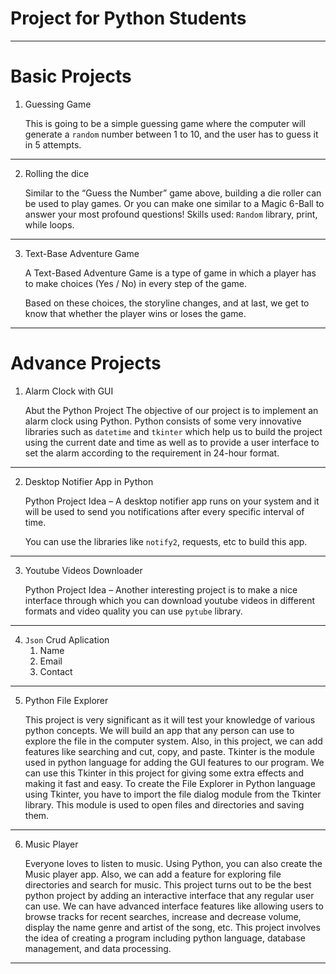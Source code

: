 # Project for Python Students

---
# Basic Projects

1. Guessing Game

    This is going to be a simple guessing game where the computer will generate a `random` number between 1 to 10, and the user has to guess it in 5 attempts.

---
2. Rolling the dice

    Similar to the “Guess the Number” game above, building a die roller can be used to play games. Or you can make one similar to a Magic 6-Ball to answer your most profound questions! Skills used: `Random` library, print, while loops.

---
3. Text-Base Adventure Game

    A Text-Based Adventure Game is a type of game in which a player has to make choices (Yes / No) in every step of the game.

    Based on these choices, the storyline changes, and at last, we get to know that whether the player wins or loses the game.

---
# Advance Projects
1. Alarm Clock with GUI

    Abut the Python Project
The objective of our project is to implement an alarm clock using Python. Python consists of some very innovative libraries such as `datetime` and `tkinter` which help us to build the project using the current date and time as well as to provide a user interface to set the alarm according to the requirement in 24-hour format.

---
2. Desktop Notifier App in Python

   Python Project Idea – A desktop notifier app runs on your system and it will be used to send you notifications after every specific interval of time.

   You can use the libraries like `notify2`, requests, etc to build this app.

---
3. Youtube Videos Downloader

   Python Project Idea – Another interesting project is to make a nice interface through which you can download youtube videos in different formats and video quality you can use `pytube` library.
---

4. `Json` Crud Aplication
   1. Name
   2. Email
   3. Contact

---
5. Python File Explorer

   This project is very significant as it will test your knowledge of various python concepts. We will build an app that any person can use to explore the file in the computer system. Also, in this project, we can add features like searching and cut, copy, and paste. Tkinter is the module used in python language for adding the GUI features to our program. We can use this Tkinter in this project for giving some extra effects and making it fast and easy. To create the File Explorer in Python language using Tkinter, you have to import the file dialog module from the Tkinter library. This module is used to open files and directories and saving them.  

---
6. Music Player

   Everyone loves to listen to music. Using Python, you can also create the Music player app. Also, we can add a feature for exploring file directories and search for music. This project turns out to be the best python project by adding an interactive interface that any regular user can use. We can have advanced interface features like allowing users to browse tracks for recent searches, increase and decrease volume, display the name genre and artist of the song, etc. This project involves the idea of creating a program including python language, database management, and data processing. 

---

